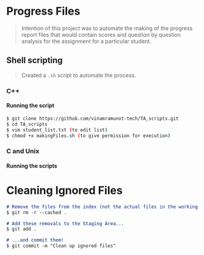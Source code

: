 # Progress Files

> Intention of this project was to automate the making of the progress report files that would contain scores and question by question analysis for the assignment for a particular student.


## Shell scripting

> Created a ```.sh``` script to automate the process.

### C++
#### Running the script

```bash
$ git clone https://github.com/vinamramunot-tech/TA_scripts.git
$ cd TA_scripts
$ vim student_list.txt (to edit list)
$ chmod +x makingFiles.sh (to give permission for execution)
```

### C and Unix
#### Running the scripts

# Cleaning Ignored Files
```markdown
# Remove the files from the index (not the actual files in the working copy)
$ git rm -r --cached .

# Add these removals to the Staging Area...
$ git add .

# ...and commit them!
$ git commit -m "Clean up ignored files"
```
